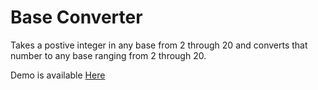 # Base Converter

Takes a postive integer in any base from 2 through 20 and converts that number to any base ranging from 2 through 20.

Demo is available [Here](https://mtdens.github.io/baseconverter/)
